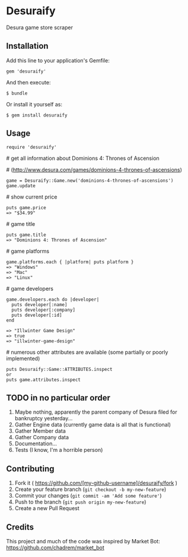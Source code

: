 # Desuraify

Desura game store scraper

## Installation

Add this line to your application's Gemfile:

    gem 'desuraify'

And then execute:

    $ bundle

Or install it yourself as:

    $ gem install desuraify

## Usage
  ```
  require 'desuraify'
  ```

  \# get all information about Dominions 4: Thrones of Ascension
  
  \# (http://www.desura.com/games/dominions-4-thrones-of-ascensions)
  ```
  game = Desuraify::Game.new('dominions-4-thrones-of-ascensions')
  game.update
  ```

  \# show current price
  ```
  puts game.price
  => "$34.99"
  ```

  \# game title
  ```
  puts game.title
  => "Dominions 4: Thrones of Ascension"
  ```

  \# game platforms
  ```
  game.platforms.each { |platform| puts platform }
  => "Windows"
  => "Mac"
  => "Linux"
  ```

  \# game developers
  ```
  game.developers.each do |developer|
    puts developer[:name]
    puts developer[:company]
    puts developer[:id]
  end

  => "Illwinter Game Design"
  => true
  => "illwinter-game-design"
  ```

  \# numerous other attributes are available (some partially or poorly implemented)
  ```
  puts Desuraify::Game::ATTRIBUTES.inspect
  or
  puts game.attributes.inspect
  ```

## TODO in no particular order

  1. Maybe nothing, apparently the parent company of Desura filed for bankruptcy yesterday...
  2. Gather Engine data (currently game data is all that is functional)
  3. Gather Member data
  4. Gather Company data
  5. Documentation...
  6. Tests (I know, I'm a horrible person)

## Contributing

  1. Fork it ( https://github.com/[my-github-username]/desuraify/fork )
  2. Create your feature branch (`git checkout -b my-new-feature`)
  3. Commit your changes (`git commit -am 'Add some feature'`)
  4. Push to the branch (`git push origin my-new-feature`)
  5. Create a new Pull Request

## Credits

  This project and much of the code was inspired by Market Bot:
  https://github.com/chadrem/market_bot
